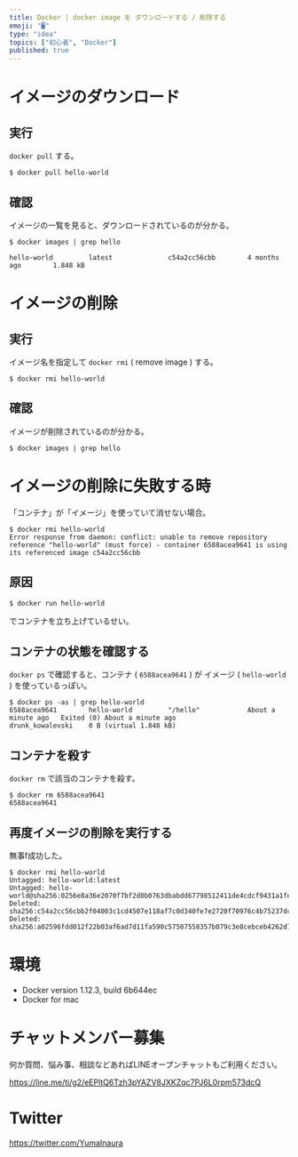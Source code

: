 ```yaml
---
title: Docker | docker image を ダウンロードする / 削除する
emoji: "🖥"
type: "idea"
topics: ["初心者", "Docker"]
published: true
---
```


# イメージのダウンロード

## 実行

`docker pull` する。

`$ docker pull hello-world`

## 確認

イメージの一覧を見ると、ダウンロードされているのが分かる。

```
$ docker images | grep hello

hello-world         latest              c54a2cc56cbb        4 months ago        1.848 kB
```

# イメージの削除

## 実行

イメージ名を指定して `docker rmi` ( remove image ) する。

```
$ docker rmi hello-world
```

## 確認

イメージが削除されているのが分かる。

```
$ docker images | grep hello
```

# イメージの削除に失敗する時

「コンテナ」が「イメージ」を使っていて消せない場合。

```
$ docker rmi hello-world
Error response from daemon: conflict: unable to remove repository reference "hello-world" (must force) - container 6588acea9641 is using its referenced image c54a2cc56cbb
```

## 原因

```
$ docker run hello-world
```

でコンテナを立ち上げているせい。


## コンテナの状態を確認する

`docker ps` で確認すると、コンテナ ( `6588acea9641` ) が イメージ ( `hello-world` ) を使っているっぽい。

```
$ docker ps -as | grep hello-world
6588acea9641        hello-world         "/hello"            About a minute ago   Exited (0) About a minute ago                       drunk_kowalevski    0 B (virtual 1.848 kB)
````

## コンテナを殺す

`docker rm` で該当のコンテナを殺す。

```
$ docker rm 6588acea9641
6588acea9641
```

## 再度イメージの削除を実行する

無事f成功した。

```
$ docker rmi hello-world
Untagged: hello-world:latest
Untagged: hello-world@sha256:0256e8a36e2070f7bf2d0b0763dbabdd67798512411de4cdcf9431a1feb60fd9
Deleted: sha256:c54a2cc56cbb2f04003c1cd4507e118af7c0d340fe7e2720f70976c4b75237dc
Deleted: sha256:a02596fdd012f22b03af6ad7d11fa590c57507558357b079c3e8cebceb4262d7
```

# 環境

- Docker version 1.12.3, build 6b644ec
- Docker for mac








<!-- Update From Qiita API -->

# チャットメンバー募集


何か質問、悩み事、相談などあればLINEオープンチャットもご利用ください。

https://line.me/ti/g2/eEPltQ6Tzh3pYAZV8JXKZqc7PJ6L0rpm573dcQ





# Twitter


https://twitter.com/YumaInaura


<!-- Update From Qiita API -->


